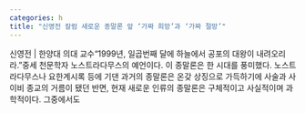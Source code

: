 ```yaml
---
categories: h
title: "신영전 칼럼 새로운 종말론 앞 ‘가짜 희망’과 ‘가짜 절망’"
---
```

신영전 | 한양대 의대 교수“1999년, 일곱번째 달에 하늘에서 공포의 대왕이 내려오리라.”중세 천문학자 노스트라다무스의 예언이다. 이 종말론은 한 시대를 풍미했다. 노스트라다무스나 요한계시록 등에 기댄 과거의 종말론은 온갖 상징으로 가득하기에 사술과 사이비 종교의 거름이 됐던 반면, 현재 새로운 인류의 종말론은 구체적이고 사실적이며 과학적이다. 그중에서도